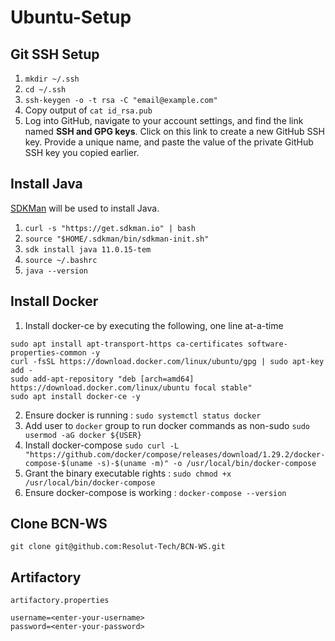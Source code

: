 # Ubuntu-Setup

## Git SSH Setup

1. `mkdir ~/.ssh`
2. `cd ~/.ssh`
3. `ssh-keygen -o -t rsa -C "email@example.com"`
4. Copy output of `cat id_rsa.pub`
5. Log into GitHub, navigate to your account settings, and find the link named **SSH and GPG keys**. Click on this link to create a new GitHub SSH key. Provide a unique name, and paste the value of the private GitHub SSH key you copied earlier.

## Install Java

[SDKMan](https://sdkman.io/) will be used to install Java.

1. `curl -s "https://get.sdkman.io" | bash`
2. `source "$HOME/.sdkman/bin/sdkman-init.sh"`
3. `sdk install java 11.0.15-tem`
4. `source ~/.bashrc`
5. `java --version`

## Install Docker

1. Install docker-ce by executing the following, one line at-a-time
```
sudo apt install apt-transport-https ca-certificates software-properties-common -y
curl -fsSL https://download.docker.com/linux/ubuntu/gpg | sudo apt-key add -
sudo add-apt-repository "deb [arch=amd64] https://download.docker.com/linux/ubuntu focal stable"
sudo apt install docker-ce -y
```
2. Ensure docker is running : `sudo systemctl status docker`
3. Add user to `docker` group to run docker commands as non-sudo
   `sudo usermod -aG docker ${USER}`
4. Install docker-compose
   `sudo curl -L "https://github.com/docker/compose/releases/download/1.29.2/docker-compose-$(uname -s)-$(uname -m)" -o /usr/local/bin/docker-compose`
5. Grant the binary executable rights : `sudo chmod +x /usr/local/bin/docker-compose`
6. Ensure docker-compose is working : `docker-compose --version`


## Clone BCN-WS

`git clone git@github.com:Resolut-Tech/BCN-WS.git`

## Artifactory

`artifactory.properties`
```
username=<enter-your-username>
password=<enter-your-password>
```
